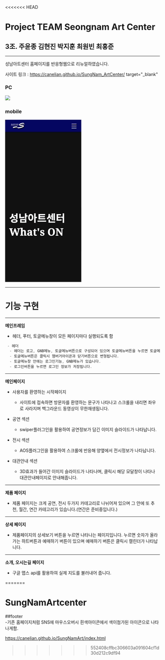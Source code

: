 <<<<<<< HEAD
# Project TEAM Seongnam Art Center

## 3조. 주윤종 김현진 박지훈 최원빈 최홍준

-----------------
성남아트센터 홈페이지를 반응형웹으로 리뉴얼하였습니다.

사이트 링크 : https://canelian.github.io/SungNam_ArtCenter/ target="_blank"

### PC
<img src="readme-image/pc.gif"><br>

### mobile
<img src="readme-image/mobile.gif"><br>

-----------------

# 기능 구현

-----------------
**메인프레임**

* 헤더, 푸터, 토글메뉴창이 모든 페이지마다 실행되도록 함
```c
 - 헤더
  - 헤더는 로고, GNB메뉴, 토글메뉴버튼으로 구성되어 있으며 토글메뉴버튼을 누르면 토글메뉴창이 열립니다.
  - 토글메뉴버튼은 클릭시 햄버거아이콘과 닫기버튼으로 변형됩니다.
  - 토글메뉴창 안에는 로그인기능, GNB메뉴가 있습니다.
  - 로그인버튼을 누르면 로그인 정보가 저장됩니다.
```

------------------
**메인페이지**

* 사용자를 환영하는 시작페이지
  - 사이트에 접속하면 방문자를 환영하는 문구가 나타나고 스크롤을 내리면 좌우로 사라지며 백그라운드 동영상이 무한재생됩니다.

* 공연 섹션
  - swiper플러그인을 활용하여 공연정보가 담긴 이미지 슬라이드가 나타납니다.

* 전시 섹션
  - AOS플러그인을 활용하여 스크롤에 반응해 양옆에서 전시정보가 나타납니다.

* 대관안내 섹션
  - 3D효과가 들어간 이미지 슬라이드가 나타나며, 클릭시 해당 모달창이 나타나 대관안내페이지로 안내해줍니다.

-------------------
**제품 페이지**

* 제품 페이지는 크게 공연, 전시 두가지 카테고리로 나뉘어져 있으며 그 안에 또 추천, 월간, 연간 카테고리가 있습니다.(연간은 준비중입니다.)

------------------
**상세 페이지**

* 제품페이지의 상세보기 버튼을 누르면 나타나는 페이지입니다.
누르면 숫자가 올라가는 하트버튼과 예매하기 버튼이 있으며 예매하기 버튼은 클릭시 캘린더가 나타납니다.

------------------
**소개, 오시는길 페이지**

* 구글 맵스 api를 활용하여 실제 지도를 불러내어 줍니다.



=======
# SungNamArtcenter
##footer<br>
-기존 홈페이지처럼 SNS에 마우스오버시 흰색아이콘에서 색이첨가된 아이콘으로 나타나게함. 

https://canelian.github.io/SungNamArt/index.html
>>>>>>> 552408cffbc306603a091604cf1d30d212c9df94
